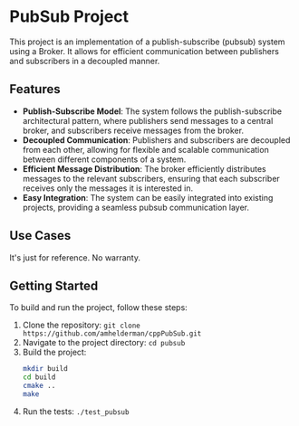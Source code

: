 # PubSub Project

This project is an implementation of a publish-subscribe (pubsub) system using a Broker. It allows for efficient communication between publishers and subscribers in a decoupled manner.

## Features

- **Publish-Subscribe Model**: The system follows the publish-subscribe architectural pattern, where publishers send messages to a central broker, and subscribers receive messages from the broker.
- **Decoupled Communication**: Publishers and subscribers are decoupled from each other, allowing for flexible and scalable communication between different components of a system.
- **Efficient Message Distribution**: The broker efficiently distributes messages to the relevant subscribers, ensuring that each subscriber receives only the messages it is interested in.
- **Easy Integration**: The system can be easily integrated into existing projects, providing a seamless pubsub communication layer.

## Use Cases

It's just for reference. No warranty.


## Getting Started

To build and run the project, follow these steps:

1. Clone the repository: `git clone https://github.com/amhelderman/cppPubSub.git`
2. Navigate to the project directory: `cd pubsub`
3. Build the project: 
    ```bash
    mkdir build
    cd build
    cmake ..
    make
    ```
4. Run the tests: `./test_pubsub`

